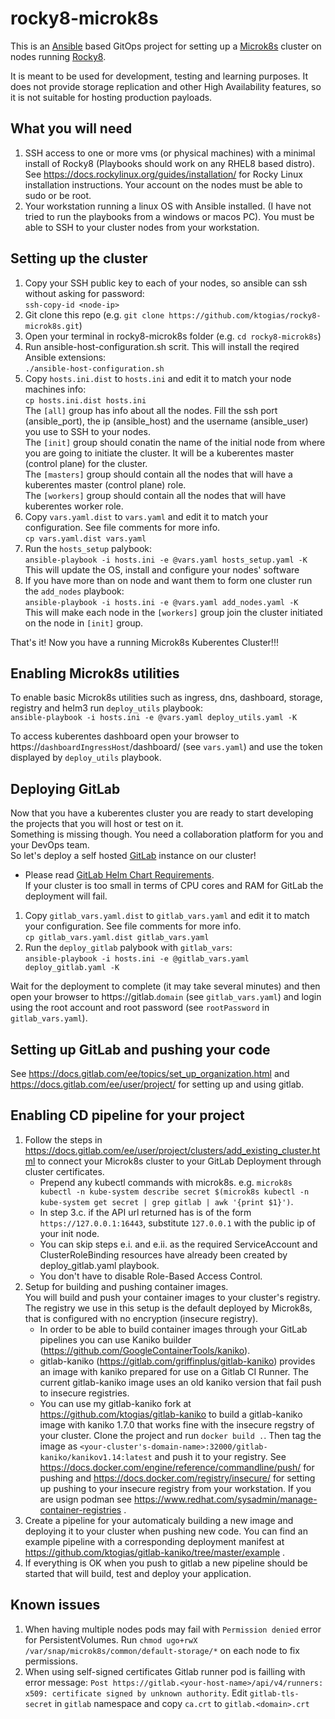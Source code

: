 # rocky8-microk8s

This is an [Ansible](https://github.com/ansible/ansible) based GitOps project for setting up a [Microk8s](https://microk8s.io/) cluster on nodes running [Rocky8](https://rockylinux.org/).

It is meant to be used for development, testing and learning purposes. It does not provide storage replication and other High Availability features, so it is not suitable for hosting production payloads.

## What you will need

1. SSH access to one or more vms (or physical machines) with a minimal install of Rocky8 (Playbooks should work on any RHEL8 based distro). See https://docs.rockylinux.org/guides/installation/ for Rocky Linux installation instructions. Your account on the nodes must be able to sudo or be root.
2. Your workstation running a linux OS with Ansible installed. (I have not tried to run the playbooks from a windows or macos PC). You must be able to SSH to your cluster nodes from your workstation. 


## Setting up the cluster

1. Copy your SSH public key to each of your nodes, so ansible can ssh without asking for password:  
   ```ssh-copy-id <node-ip>``` 
2. Git clone this repo (e.g. ```git clone https://github.com/ktogias/rocky8-microk8s.git```)
3. Open your terminal in rocky8-microk8s folder (e.g. ```cd rocky8-microk8s```)
4. Run ansible-host-configuration.sh scrit. This will install the reqired Ansible extensions:  
  ```./ansible-host-configuration.sh```
5. Copy ```hosts.ini.dist``` to ```hosts.ini``` and edit it to match your node machines info:   
   ```cp hosts.ini.dist hosts.ini```  
   The ```[all]``` group has info about all the nodes. Fill the ssh port (ansible_port), the ip (ansible_host) and the username (ansible_user) you use to SSH to your nodes.  
   The ```[init]``` group should conatin the name of the initial node from where you are going to initiate the cluster. It will be a kuberentes master (control plane) for the cluster.  
   The ```[masters]``` group should contain all the nodes that will have a kuberentes master (control plane) role.  
   The ```[workers]``` group should contain all the nodes that will have kuberentes worker role.   
6. Copy ```vars.yaml.dist``` to ```vars.yaml``` and edit it to match your configuration. See file comments for more info.  
   ```cp vars.yaml.dist vars.yaml```  
7. Run the ```hosts_setup``` palybook:  
   ```ansible-playbook -i hosts.ini -e @vars.yaml hosts_setup.yaml -K```  
   This will update the OS, install and configure your nodes' software  
8. If you have more than on node and want them to form one cluster run the ```add_nodes``` playbook:  
   ```ansible-playbook -i hosts.ini -e @vars.yaml add_nodes.yaml -K```  
   This will make each node in the ```[workers]``` group join the cluster initiated on the node in ```[init]``` group.  
   
That's it! Now you have a running Microk8s Kuberentes Cluster!!!  

## Enabling Microk8s utilities
   
To enable basic Microk8s utilities such as ingress, dns, dashboard, storage, registry and helm3 run  ```deploy_utils``` playbook:  
   ```ansible-playbook -i hosts.ini -e @vars.yaml deploy_utils.yaml -K```  
   
To access kuberentes dashboard open your browser to https://```dashboardIngressHost```/dashboard/ (see ```vars.yaml```) and use the token displayed by ```deploy_utils``` playbook.

## Deploying GitLab

Now that you have a kuberentes cluster you are ready to start developing the projects that you will host or test on it.  
Something is missing though. You need a collaboration platform for you and your DevOps team.   
So let's deploy a self hosted [GitLab](https://about.gitlab.com/) instance on our cluster!  

* Please read [GitLab Helm Chart Requirements](https://docs.gitlab.com/charts/installation/#requirements).  
If your cluster is too small in terms of CPU cores and RAM for GitLab the deployment will fail.

1. Copy ```gitlab_vars.yaml.dist``` to ```gitlab_vars.yaml``` and edit it to match your configuration. See file comments for more info.  
   ```cp gitlab_vars.yaml.dist gitlab_vars.yaml```  
2. Run the ```deploy_gitlab``` palybook with ```gitlab_vars```:  
   ```ansible-playbook -i hosts.ini -e @gitlab_vars.yaml deploy_gitlab.yaml -K```  

Wait for the deployment to complete (it may take several minutes) and then open your browser to https://gitlab.```domain``` (see ```gitlab_vars.yaml```) and login using the root account and root password (see ```rootPassword``` in ```gitlab_vars.yaml```).  

## Setting up GitLab and pushing your code

See https://docs.gitlab.com/ee/topics/set_up_organization.html and https://docs.gitlab.com/ee/user/project/  for setting up and using gitlab.

## Enabling CD pipeline for your project

1. Follow the steps in https://docs.gitlab.com/ee/user/project/clusters/add_existing_cluster.html to connect your Microk8s cluster to your GitLab Deployment through cluster certificates.
   - Prepend any kubectl commands with microk8s. e.g. ```microk8s kubectl -n kube-system describe secret $(microk8s kubectl -n kube-system get secret | grep gitlab | awk '{print $1}')```.
   - In step 3.c. if the API url returned has is of the form ```https://127.0.0.1:16443```, substitute ```127.0.0.1``` with the public ip of your init node.
   - You can skip steps e.i. and e.ii. as the required ServiceAccount and ClusterRoleBinding resources have already been created by deploy_gitlab.yaml playbook.  
   - You don't have to disable Role-Based Access Control.
2. Setup for building and pushing container images.  
   You will build and push your container images to your cluster's registry. The registry we use in this setup is the default deployed by Microk8s, that is configured with no encryption (insecure registry).
   - In order to be able to build container images through your GitLab pipelines you can use Kaniko builder (https://github.com/GoogleContainerTools/kaniko). 
   - gitlab-kaniko (https://gitlab.com/griffinplus/gitlab-kaniko) provides an image with kaniko prepared for use on a Gitlab CI Runner. The current gitlab-kaniko image uses an old kaniko version that fail push to insecure registries. 
   - You can use my gitlab-kaniko fork at https://github.com/ktogias/gitlab-kaniko to build a gitlab-kaniko image with kaniko 1.7.0 that works fine with the insecure regstry of your cluster. Clone the project and run ```docker build .```. Then tag the image as ```<your-cluster's-domain-name>:32000/gitlab-kaniko/kanikov1.14:latest``` and push it to your registry. See https://docs.docker.com/engine/reference/commandline/push/ for pushing and https://docs.docker.com/registry/insecure/ for setting up pushing to your insecure registry from your workstation. If you are usign podman see https://www.redhat.com/sysadmin/manage-container-registries .
3. Create a pipeline for your automaticaly building a new image and deploying it to your cluster when pushing new code.
   You can find an example pipeline with a corresponding deployment manifest at https://github.com/ktogias/gitlab-kaniko/tree/master/example .
4. If everything is OK when you push to gitlab a new pipeline should be started that will build, test and deploy your application. 

## Known issues
1. When having multiple nodes pods may fail with ```Permission denied``` error for PersistentVolumes. Run ```chmod ugo+rwX /var/snap/microk8s/common/default-storage/*``` on each node to fix permissions.
2. When using self-signed certificates Gitlab runner pod is failling with error message: ```Post https://gitlab.<your-host-name>/api/v4/runners: x509: certificate signed by unknown authority```.  Edit ```gitlab-tls-secret``` in ```gitlab``` namespace and copy ```ca.crt``` to ```gitlab.<domain>.crt```
